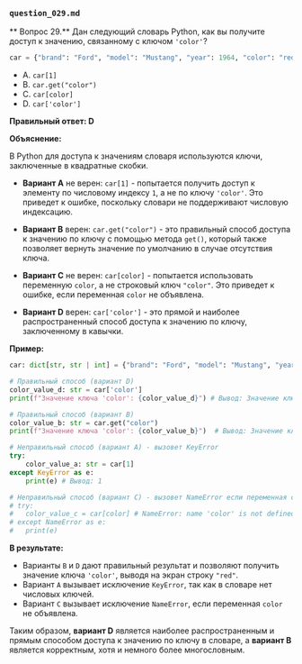 ### `question_029.md`

** Вопрос 29.** Дан следующий словарь Python, как вы получите доступ к значению, связанному с ключом `'color'`?

```python
car = {"brand": "Ford", "model": "Mustang", "year": 1964, "color": "red"}
```

- A. `car[1]`
- B. `car.get("color")`
- C. `car[color]`
- D. `car['color']`

**Правильный ответ: D**

**Объяснение:**

В Python для доступа к значениям словаря используются ключи, заключенные в квадратные скобки.

*   **Вариант A** не верен: `car[1]` - попытается получить доступ к элементу по числовому индексу `1`, а не по ключу `'color'`. Это приведет к ошибке, поскольку словари не поддерживают числовую индексацию.

*   **Вариант B** верен: `car.get("color")` - это правильный способ доступа к значению по ключу с помощью метода `get()`, который также позволяет вернуть значение по умолчанию в случае отсутствия ключа.

*   **Вариант C** не верен: `car[color]` -  попытается использовать переменную `color`, а не строковый ключ `"color"`. Это приведет к ошибке, если переменная `color` не объявлена.

*   **Вариант D** верен:  `car['color']` -  это прямой и наиболее распространенный способ доступа к значению по ключу, заключенному в кавычки.

**Пример:**

```python
car: dict[str, str | int] = {"brand": "Ford", "model": "Mustang", "year": 1964, "color": "red"}

# Правильный способ (вариант D)
color_value_d: str = car['color']
print(f"Значение ключа 'color': {color_value_d}") # Вывод: Значение ключа 'color': red

# Правильный способ (вариант B)
color_value_b: str = car.get("color")
print(f"Значение ключа 'color': {color_value_b}")  # Вывод: Значение ключа 'color': red

# Неправильный способ (вариант A) - вызовет KeyError
try:
    color_value_a: str = car[1]
except KeyError as e:
    print(e) # Вывод: 1

# Неправильный способ (вариант C) - вызовет NameError если переменная color не объявлена
# try:
#   color_value_c = car[color] # NameError: name 'color' is not defined
# except NameError as e:
#   print(e)
```

**В результате:**

*  Варианты `B` и `D`  дают правильный результат и позволяют получить значение ключа `'color'`,  выводя на экран строку `"red"`.
*  Вариант `A` вызывает исключение `KeyError`, так как в словаре нет числовых ключей.
*  Вариант `C` вызывает исключение `NameError`, если переменная `color` не объявлена.

Таким образом, **вариант D** является наиболее распространенным и прямым способом доступа к значению по ключу в словаре, а **вариант B** является корректным, хотя и немного более многословным.

